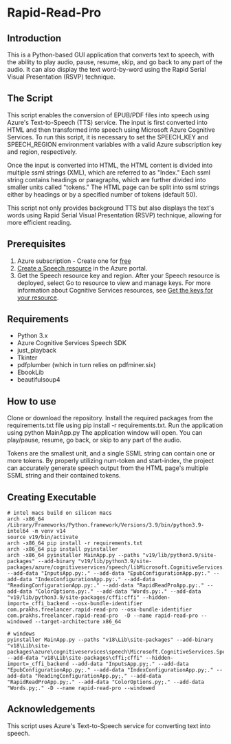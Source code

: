 # Rapid-Read-Pro
## Introduction
This is a Python-based GUI application that converts text to speech, with the ability to play audio, pause, resume, skip, and go back to any part of the audio. It can also display the text word-by-word using the Rapid Serial Visual Presentation (RSVP) technique.

## The Script 
This script enables the conversion of EPUB/PDF files into speech using Azure's Text-to-Speech (TTS) service. The input is first converted into HTML and then transformed into speech using Microsoft Azure Cognitive Services. To run this script, it is necessary to set the SPEECH_KEY and SPEECH_REGION environment variables with a valid Azure subscription key and region, respectively.

Once the input is converted into HTML, the HTML content is divided into multiple ssml strings (XML), which are referred to as "Index." Each ssml string contains headings or paragraphs, which are further divided into smaller units called "tokens." The HTML page can be split into ssml strings either by headings or by a specified number of tokens (default 50).

This script not only provides background TTS but also displays the text's words using Rapid Serial Visual Presentation (RSVP) technique, allowing for more efficient reading.

## Prerequisites
1. Azure subscription - Create one for [free](https://azure.microsoft.com/free/cognitive-services)
2. [Create a Speech resource](https://portal.azure.com/#create/Microsoft.CognitiveServicesSpeechServices) in the Azure portal.
3. Get the Speech resource key and region. After your Speech resource is deployed, select Go to resource to view and manage keys. For more information about Cognitive Services resources, see [Get the keys for your resource](https://learn.microsoft.com/en-us/azure/cognitive-services/cognitive-services-apis-create-account#get-the-keys-for-your-resource).

## Requirements
* Python 3.x
* Azure Cognitive Services Speech SDK
* just_playback
* Tkinter
* pdfplumber (which in turn relies on pdfminer.six)
* EbookLib
* beautifulsoup4

## How to use
Clone or download the repository.
Install the required packages from the requirements.txt file using pip install -r requirements.txt.
Run the application using python MainApp.py
The application window will open. You can play/pause, resume, go back, or skip to any part of the audio.

Tokens are the smallest unit, and a single SSML string can contain one or more tokens. By properly utilizing num-token and start-index, the project can accurately generate speech output from the HTML page's multiple SSML string and their contained tokens.

## Creating Executable

```commandline
# intel macs build on silicon macs
arch -x86_64 /Library/Frameworks/Python.framework/Versions/3.9/bin/python3.9-intel64 -m venv v14
source v19/bin/activate
arch -x86_64 pip install -r requirements.txt
arch -x86_64 pip install pyinstaller
arch -x86_64 pyinstaller MainApp.py --paths "v19/lib/python3.9/site-packages" --add-binary "v19/lib/python3.9/site-packages/azure/cognitiveservices/speech/libMicrosoft.CognitiveServices.Speech.core.dylib:." --add-data "InputsApp.py:." --add-data "EpubConfigurationApp.py:." --add-data "IndexConfigurationApp.py:." --add-data "ReadingConfigurationApp.py:." --add-data "RapidReadProApp.py:." --add-data "ColorOptions.py:." --add-data "Words.py:." --add-data "v19/lib/python3.9/site-packages/cffi:cffi" --hidden-import=_cffi_backend --osx-bundle-identifier com.prakhs.freelancer.rapid-read-pro --osx-bundle-identifier com.prakhs.freelancer.rapid-read-pro  -D --name rapid-read-pro --windowed --target-architecture x86_64

# windows
pyinstaller MainApp.py --paths "v18\Lib\site-packages" --add-binary "v18\Lib\site-packages\azure\cognitiveservices\speech\Microsoft.CognitiveServices.Speech.core.dll;." --add-data "v18\Lib\site-packages\cffi;cffi" --hidden-import=_cffi_backend --add-data "InputsApp.py;." --add-data "EpubConfigurationApp.py;." --add-data "IndexConfigurationApp.py;." --add-data "ReadingConfigurationApp.py;." --add-data "RapidReadProApp.py;." --add-data "ColorOptions.py;." --add-data "Words.py;." -D --name rapid-read-pro --windowed
```

## Acknowledgements
This script uses Azure's Text-to-Speech service for converting text into speech.
